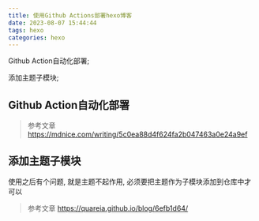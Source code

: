 ```yaml
---
title: 使用Github Actions部署hexo博客
date: 2023-08-07 15:44:44
tags: hexo
categories: hexo
---
```


Github Action自动化部署;

添加主题子模块;

<!--more-->

## Github Action自动化部署

> 参考文章 https://mdnice.com/writing/5c0ea88d4f624fa2b047463a0e24a9ef


## 添加主题子模块

使用之后有个问题, 就是主题不起作用, 必须要把主题作为子模块添加到仓库中才可以

> 参考文章 https://quareia.github.io/blog/6efb1d64/

